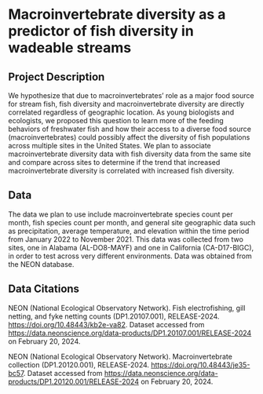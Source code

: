 # Macroinvertebrate diversity as a predictor of fish diversity in wadeable streams

## Project Description

We hypothesize that due to macroinvertebrates’ role as a major food source for stream fish, fish diversity and macroinvertebrate diversity are directly correlated regardless of geographic location. As young biologists and ecologists, we proposed this question to learn more of the feeding behaviors of freshwater fish and how their access to a diverse food source (macroinvertebrates) could possibly affect the diversity of fish populations across multiple sites in the United States. We plan to associate macroinvertebrate diversity data with fish diversity data from the same site and compare across sites to determine if the trend that increased macroinvertebrate diversity is correlated with increased fish diversity.

## Data

The data we plan to use include macroinvertebrate species count per month, fish species count per month, and general site geographic data such as precipitation, average temperature, and elevation within the time period from January 2022 to November 2021. This data was collected from two sites, one in Alabama (AL-DO8-MAYF) and one in California (CA-D17-BIGC), in order to test across very different environments. Data was obtained from the NEON database.

## Data Citations

NEON (National Ecological Observatory Network). Fish electrofishing, gill netting, and fyke netting counts (DP1.20107.001), RELEASE-2024. <https://doi.org/10.48443/kb2e-va82>. Dataset accessed from <https://data.neonscience.org/data-products/DP1.20107.001/RELEASE-2024> on February 20, 2024.

NEON (National Ecological Observatory Network). Macroinvertebrate collection (DP1.20120.001), RELEASE-2024. <https://doi.org/10.48443/je35-bc57>. Dataset accessed from <https://data.neonscience.org/data-products/DP1.20120.001/RELEASE-2024> on February 20, 2024.
